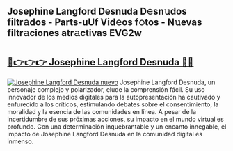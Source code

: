 ## Josephine Langford Desnuda D𝚎sn𝚞dos filtr𝚊dos - Parts-uUf Vid𝚎os f𝚘tos - N𝚞evas filtr𝚊ciones atr𝚊ctivas EVG2w

# <h2><a href="http://mbbhab.tromn.icu/?c=Josephine+Langford+Desnuda">🔗👉👉👉 Josephine Langford Desnuda 🔗🔗</a></h2>

[![Josephine Langford Desnuda nuevo](https://i.imgur.com/pEAQMta.gif)](http://mbbhab.tromn.icu/?c=Josephine+Langford+Desnuda)
Josephine Langford Desnuda, un personaje complejo y polarizador, elude la comprensión fácil. Su uso innovador de los medios digitales para la autopresentación ha cautivado y enfurecido a los críticos, estimulando debates sobre el consentimiento, la moralidad y la esencia de las comunidades en línea. A pesar de la incertidumbre de sus próximas acciones, su impacto en el mundo virtual es profundo. Con una determinación inquebrantable y un encanto innegable, el impacto de Josephine Langford Desnuda en la comunidad digital es inmenso.
